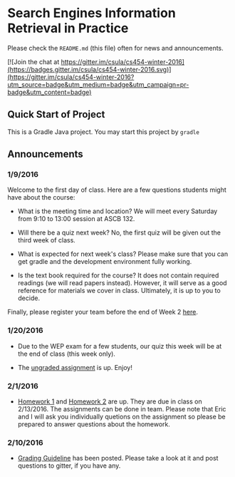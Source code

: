 # Search Engines Information Retrieval in Practice

Please check the `README.md` (this file) often for news and announcements.

[![Join the chat at https://gitter.im/csula/cs454-winter-2016](https://badges.gitter.im/csula/cs454-winter-2016.svg)](https://gitter.im/csula/cs454-winter-2016?utm_source=badge&utm_medium=badge&utm_campaign=pr-badge&utm_content=badge)

## Quick Start of Project

This is a Gradle Java project. You may start this project by `gradle`

## Announcements

### 1/9/2016 

Welcome to the first day of class.  Here are a few questions students might have about the course:

* What is the meeting time and location?  We will meet every Saturday from  9:10 to 13:00 session at ASCB 132.

* Will there be a quiz next week?  No, the first quiz will be given out the third week of class.

* What is expected for next week's class?  Please make sure that you can get gradle and the development environment fully working.

* Is the text book required for the course?  It does not contain required readings (we will read papers instead).  However, it will serve as a good reference for materials we cover in class.  Ultimately, it is up to you to decide.

Finally, please register your team before the end of Week 2 [here](http://goo.gl/forms/5m8DoQySO5).

### 1/20/2016

* Due to the WEP exam for a few students, our quiz this week will be at the end of class (this week only).

* The [ungraded assignment](notes/homework-ungraded.md) is up.  Enjoy!

### 2/1/2016

* [Homework 1](notes/homework1.md) and [Homework 2](notes/homework2.md) are up.  They are due in class on 2/13/2016.  The assignments can be done in team.  Please note that Eric and I will ask you individually quetions on the assignment so please be prepared to answer questions about the homework.

### 2/10/2016

* [Grading Guideline](notes/grading.md) has been posted.  Please take a look at it and post questions to gitter, if you have any.
